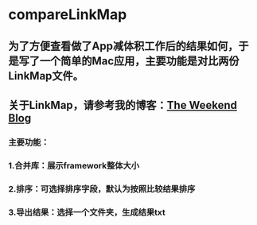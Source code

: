# compareLinkMap
## 为了方便查看做了App减体积工作后的结果如何，于是写了一个简单的Mac应用，主要功能是对比两份LinkMap文件。   

## 关于LinkMap，请参考我的博客：[The Weekend Blog](https://zhoumo199163.github.io/blog/2018/05/19/linkmap/)

### 主要功能：  
### 1.合并库：展示framework整体大小  
### 2.排序：可选择排序字段，默认为按照比较结果排序  
### 3.导出结果：选择一个文件夹，生成结果txt  
